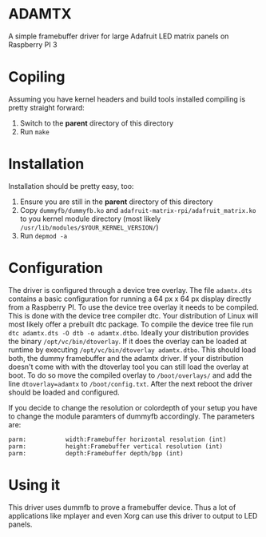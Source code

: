 ADAMTX
======

A simple framebuffer driver for large Adafruit LED matrix panels on Raspberry PI 3

# Copiling

Assuming you have kernel headers and build tools installed compiling is pretty straight forward:

1. Switch to the **parent** directory of this directory
2. Run ```make```


# Installation

Installation should be pretty easy, too:

1. Ensure you are still in the **parent**  directory of this directory
2. Copy ```dummyfb/dummyfb.ko``` and ```adafruit-matrix-rpi/adafruit_matrix.ko``` to you kernel module directory (most likely ```/usr/lib/modules/$YOUR_KERNEL_VERSION/```)
3. Run ```depmod -a```


# Configuration

The driver is configured through a device tree overlay. The file ```adamtx.dts``` contains a basic configuration for running a 64 px x 64 px display directly from a Raspberry PI.
To use the device tree overlay it needs to be compiled. This is done with the device tree compiler dtc. Your distribution of Linux will most likely offer a prebuilt dtc package.
To compile the device tree file run ```dtc adamtx.dts -O dtb -o adamtx.dtbo```. Ideally your distribution provides the binary ```/opt/vc/bin/dtoverlay```. If it does the overlay
can be loaded at runtime by executing ```/opt/vc/bin/dtoverlay adamtx.dtbo```. This should load both, the dummy framebuffer and the adamtx driver. If your distribution doesn't
come with with the dtoverlay tool you can still load the overlay at boot. To do so move the compiled overlay to ```/boot/overlays/``` and add the line ```dtoverlay=adamtx``` to
```/boot/config.txt```. After the next reboot the driver should be loaded and configured.

If you decide to change the resolution or colordepth of your setup you have to change the module paramters of dummyfb accordingly. The parameters are:
```
parm:           width:Framebuffer horizontal resolution (int)
parm:           height:Framebuffer vertical resolution (int)
parm:           depth:Framebuffer depth/bpp (int)
```

# Using it

This driver uses dummfb to prove a framebuffer device. Thus a lot of applications like mplayer and even Xorg can use this driver to output to LED panels.
